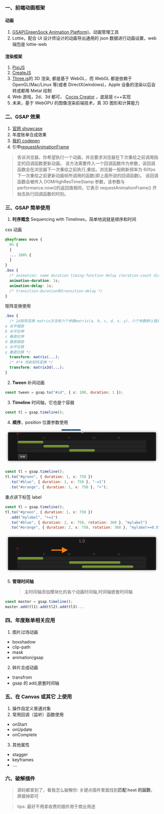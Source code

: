 ### 一、前端动画框架

#### 动画

1. [GSAP(GreenSock Animation Platform)](https://greensock.com/docs/v3)，动画管理工具
2. Lottie，配合 UI 设计师设计的动画导出通用的 json 数据进行动画设置，web 端包是 lottie-web

#### 渲染框架

1. [PixiJS](https://pixijs.com/)
2. [CreateJS](https://createjs.com/)
3. [Three.js](https://threejs.org/)的 3D 渲染, 都是基于 WebGL，而 WebGL 都是依赖于 OpenGL(Mac/Linux 等)或者 DirectX(windows)，Apple 设备的渲染以后会转成都用 Metal 绘制
4. Web 游戏，2d、3d 都可， [Cocos Creator](https://www.cocos.com/docs) ，底层是 c++实现
5. 未来，基于 WebGPU 的图像渲染前端技术，真 3D 图形和计算能力

### 二、GSAP 效果

1. [官网 showcase](https://greensock.com/showcase/)
2. 年度账单合成效果
3. [我的 codepen](https://codepen.io/your-work)
4. 引申[requestAnimationFrame](https://developer.mozilla.org/zh-CN/docs/Web/API/Window/requestAnimationFrame)

> 告诉浏览器，你希望执行一个动画，并且要求浏览器在下次重绘之前调用指定的回调函数更新动画。
> 该方法需要传入一个回调函数作为参数，该回调函数会在浏览器下一次重绘之前执行,重绘。浏览器一般刷新频率为 60fps
> 下一次重绘之前更新动画帧所调用的函数(即上面所说的回调函数)。
> 该回调函数会被传入 DOMHighResTimeStamp 参数，该参数与 performance.now()的返回值相同，它表示 requestAnimationFrame() 开始去执行回调函数的时刻。

### 三、GSAP 简单使用

1. **时序概念** Sequencing with Timelines，简单地说就是顺序和时间

css 动画

```css
@keyframes move {
  0% {
  }
  ... 100% {
  }
}
.box {
  /* animation: name duration timing-function delay iteration-count direction fill-mode; */
  animation-duration: 1s;
  animation-delay: 1s;
  /* transition-duration和transition-delay */
}
```

矩阵变换使用

```css
.box {
  /* 2d矩阵变换 matrix方法有六个参数matrix(a, b, c, d, x, y)，六个参数默认值是matrix(1, 0, 0, 1, 0, 0)，这六个参数分别控制不同的变换
a 水平缩放
b 水平拉伸
c 垂直拉伸
d 垂直缩放
x 水平位移
y 垂直位移 */
  transform: matrix(...);
  /* 4*4 仿射矩阵变换 */
  transform: matrix3d(...);
}
```

2. **Tween** 补间动画

```js
const tween = gsap.to("#id", { x: 100, duration: 1 });
```

3. **Timeline** 时间轴，它也是个容器

```js
const tl = gsap.timeline();
```

4. **顺序**，position 位置参数使用

![图片1](./images/gsaptimeline1.png)

```js
const tl = gsap.timeline();
tl.to("#green", { duration: 1, x: 750 })
  .to("#blue", { duration: 1, x: 750 }, "-=1")
  .to("#orange", { duration: 1, x: 750 }, "<");
```

重点讲下标签 label

```js
const tl = gsap.timeline();
tl.to("#green", { duration: 1, x: 750 })
  .add("mylabel", "+=1")
  .to("#blue", { duration: 2, x: 750, rotation: 360 }, "mylabel")
  .to("#orange", { duration: 2, x: 750, rotation: 360 }, "mylabel+=0.5");
```

![图片2](./images/gsaptimeline2.png)

5. **管理时间轴**

   > 主时间轴添加模块化的各个动画时间轴,时间轴嵌套时间轴

```js
const master = gsap.timeline();
master.add(tl1).add(tl2).add(tl3)...
```

### 四、年度账单相关应用

1. 图片过场动画

- boxshadow
- clip-path
- mask
- animation/gsap

2. 碎片合成动画

- transfrom
- gsap 的 add,嵌套时间轴

### 五、在 Canvas 或其它 上使用

1. 操作自定义普通对象
2. 常用回调（监听）函数使用

- onStart
- onUpdate
- onComplete

3. 其他属性

- stagger
- keyframes
- ....

### 六、破解插件

> 源码都拿到了，看我怎么破解你: 关键点插件里面找到**匹配 host 的函数**，屏蔽掉即可

> tips: 最好不用拿收费的插件用于商业用途
